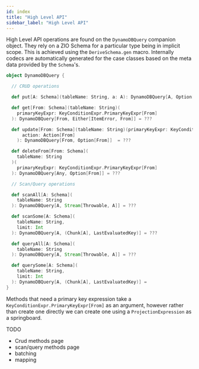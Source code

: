 ```yaml
---
id: index
title: "High Level API"
sidebar_label: "High Level API"
---
```


High Level API operations are found on the `DynamoDBQuery` companion object. They rely on a ZIO Schema for a particular type being in implicit scope. This is achieved using the `DeriveSchema.gen` macro. Internally codecs are automatically generated for the case classes based on the meta data provided by the `Schema`'s.

```scala
object DynamoDBQuery {

  // CRUD operations  

  def put[A: Schema](tableName: String, a: A): DynamoDBQuery[A, Option[A]] = ???

  def get[From: Schema](tableName: String)(
    primaryKeyExpr: KeyConditionExpr.PrimaryKeyExpr[From]
  ): DynamoDBQuery[From, Either[ItemError, From]] = ???

  def update[From: Schema](tableName: String)(primaryKeyExpr: KeyConditionExpr.PrimaryKeyExpr[From])(
      action: Action[From]
    ): DynamoDBQuery[From, Option[From]]  = ???

  def deleteFrom[From: Schema](
    tableName: String
  )(
    primaryKeyExpr: KeyConditionExpr.PrimaryKeyExpr[From]
  ): DynamoDBQuery[Any, Option[From]] = ???

  // Scan/Query operations

  def scanAll[A: Schema](
    tableName: String
  ): DynamoDBQuery[A, Stream[Throwable, A]] = ???

  def scanSome[A: Schema](
    tableName: String,
    limit: Int
  ): DynamoDBQuery[A, (Chunk[A], LastEvaluatedKey)] = ???  

  def queryAll[A: Schema](
    tableName: String
  ): DynamoDBQuery[A, Stream[Throwable, A]] = ???

  def querySome[A: Schema](
    tableName: String,
    limit: Int
  ): DynamoDBQuery[A, (Chunk[A], LastEvaluatedKey)] =  
}
```

Methods that need a primary key expression take a `KeyConditionExpr.PrimaryKeyExpr[From]` as an argument, however rather than create one directly we can create one using a `ProjectionExpression` as a springboard. 

TODO
- Crud methods page
- scan/query methods page
- batching
- mapping

